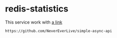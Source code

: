 # redis-statistics

This service work with [a link](https://github.com/NeverEverLive/simple-async-api/blob/main/README.md)


```https://github.com/NeverEverLive/simple-async-api```
